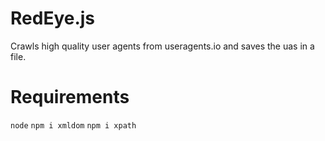 # RedEye.js
Crawls high quality user agents from useragents.io and saves the uas in a file.

# Requirements
``node``
``npm i xmldom``
``npm i xpath``
